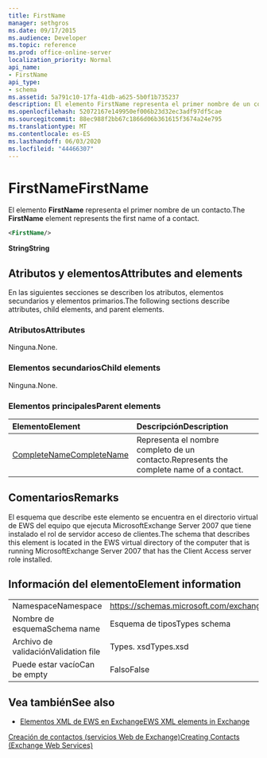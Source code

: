 ```yaml
---
title: FirstName
manager: sethgros
ms.date: 09/17/2015
ms.audience: Developer
ms.topic: reference
ms.prod: office-online-server
localization_priority: Normal
api_name:
- FirstName
api_type:
- schema
ms.assetid: 5a791c10-17fa-41db-a625-5b0f1b735237
description: El elemento FirstName representa el primer nombre de un contacto.
ms.openlocfilehash: 52072167e149950ef006b23d32ec3adf97df5cae
ms.sourcegitcommit: 88ec988f2bb67c1866d06b361615f3674a24e795
ms.translationtype: MT
ms.contentlocale: es-ES
ms.lasthandoff: 06/03/2020
ms.locfileid: "44466307"
---
```

# <a name="firstname"></a><span data-ttu-id="2ec3f-103">FirstName</span><span class="sxs-lookup"><span data-stu-id="2ec3f-103">FirstName</span></span>

<span data-ttu-id="2ec3f-104">El elemento **FirstName** representa el primer nombre de un contacto.</span><span class="sxs-lookup"><span data-stu-id="2ec3f-104">The **FirstName** element represents the first name of a contact.</span></span> 
  
```xml
<FirstName/>
```

 <span data-ttu-id="2ec3f-105">**String**</span><span class="sxs-lookup"><span data-stu-id="2ec3f-105">**String**</span></span>
## <a name="attributes-and-elements"></a><span data-ttu-id="2ec3f-106">Atributos y elementos</span><span class="sxs-lookup"><span data-stu-id="2ec3f-106">Attributes and elements</span></span>

<span data-ttu-id="2ec3f-107">En las siguientes secciones se describen los atributos, elementos secundarios y elementos primarios.</span><span class="sxs-lookup"><span data-stu-id="2ec3f-107">The following sections describe attributes, child elements, and parent elements.</span></span>
  
### <a name="attributes"></a><span data-ttu-id="2ec3f-108">Atributos</span><span class="sxs-lookup"><span data-stu-id="2ec3f-108">Attributes</span></span>

<span data-ttu-id="2ec3f-109">Ninguna.</span><span class="sxs-lookup"><span data-stu-id="2ec3f-109">None.</span></span>
  
### <a name="child-elements"></a><span data-ttu-id="2ec3f-110">Elementos secundarios</span><span class="sxs-lookup"><span data-stu-id="2ec3f-110">Child elements</span></span>

<span data-ttu-id="2ec3f-111">Ninguna.</span><span class="sxs-lookup"><span data-stu-id="2ec3f-111">None.</span></span>
  
### <a name="parent-elements"></a><span data-ttu-id="2ec3f-112">Elementos principales</span><span class="sxs-lookup"><span data-stu-id="2ec3f-112">Parent elements</span></span>

|<span data-ttu-id="2ec3f-113">**Elemento**</span><span class="sxs-lookup"><span data-stu-id="2ec3f-113">**Element**</span></span>|<span data-ttu-id="2ec3f-114">**Descripción**</span><span class="sxs-lookup"><span data-stu-id="2ec3f-114">**Description**</span></span>|
|:-----|:-----|
|[<span data-ttu-id="2ec3f-115">CompleteName</span><span class="sxs-lookup"><span data-stu-id="2ec3f-115">CompleteName</span></span>](completename.md) <br/> |<span data-ttu-id="2ec3f-116">Representa el nombre completo de un contacto.</span><span class="sxs-lookup"><span data-stu-id="2ec3f-116">Represents the complete name of a contact.</span></span>  <br/> |
   
## <a name="remarks"></a><span data-ttu-id="2ec3f-117">Comentarios</span><span class="sxs-lookup"><span data-stu-id="2ec3f-117">Remarks</span></span>

<span data-ttu-id="2ec3f-118">El esquema que describe este elemento se encuentra en el directorio virtual de EWS del equipo que ejecuta MicrosoftExchange Server 2007 que tiene instalado el rol de servidor acceso de clientes.</span><span class="sxs-lookup"><span data-stu-id="2ec3f-118">The schema that describes this element is located in the EWS virtual directory of the computer that is running MicrosoftExchange Server 2007 that has the Client Access server role installed.</span></span>
  
## <a name="element-information"></a><span data-ttu-id="2ec3f-119">Información del elemento</span><span class="sxs-lookup"><span data-stu-id="2ec3f-119">Element information</span></span>

|||
|:-----|:-----|
|<span data-ttu-id="2ec3f-120">Namespace</span><span class="sxs-lookup"><span data-stu-id="2ec3f-120">Namespace</span></span>  <br/> |https://schemas.microsoft.com/exchange/services/2006/types  <br/> |
|<span data-ttu-id="2ec3f-121">Nombre de esquema</span><span class="sxs-lookup"><span data-stu-id="2ec3f-121">Schema name</span></span>  <br/> |<span data-ttu-id="2ec3f-122">Esquema de tipos</span><span class="sxs-lookup"><span data-stu-id="2ec3f-122">Types schema</span></span>  <br/> |
|<span data-ttu-id="2ec3f-123">Archivo de validación</span><span class="sxs-lookup"><span data-stu-id="2ec3f-123">Validation file</span></span>  <br/> |<span data-ttu-id="2ec3f-124">Types. xsd</span><span class="sxs-lookup"><span data-stu-id="2ec3f-124">Types.xsd</span></span>  <br/> |
|<span data-ttu-id="2ec3f-125">Puede estar vacío</span><span class="sxs-lookup"><span data-stu-id="2ec3f-125">Can be empty</span></span>  <br/> |<span data-ttu-id="2ec3f-126">Falso</span><span class="sxs-lookup"><span data-stu-id="2ec3f-126">False</span></span>  <br/> |
   
## <a name="see-also"></a><span data-ttu-id="2ec3f-127">Vea también</span><span class="sxs-lookup"><span data-stu-id="2ec3f-127">See also</span></span>



- [<span data-ttu-id="2ec3f-128">Elementos XML de EWS en Exchange</span><span class="sxs-lookup"><span data-stu-id="2ec3f-128">EWS XML elements in Exchange</span></span>](ews-xml-elements-in-exchange.md)


[<span data-ttu-id="2ec3f-129">Creación de contactos (servicios Web de Exchange)</span><span class="sxs-lookup"><span data-stu-id="2ec3f-129">Creating Contacts (Exchange Web Services)</span></span>](https://msdn.microsoft.com/library/4845917e-70d1-481c-bbd7-011ec6571789%28Office.15%29.aspx)

